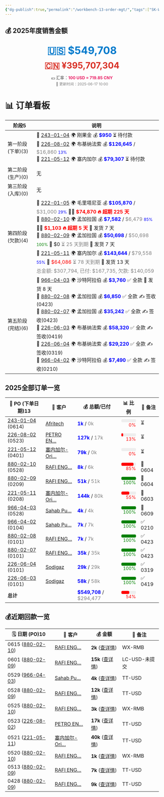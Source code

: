 ```yaml
---
{"dg-publish":true,"permalink":"/workbench-13-order-mgt/","tags":["SK-Workbench"]}
---
```



<h2><span>💰 2025年度销售金额</span></h2><p><span><div style="text-align: center; line-height: 1.6; margin-bottom: 1.2em;">
  <div style="font-size: 2.4em; font-weight: bold; color: #007ACC;">🇺🇸 $549,708</div>
  <div style="font-size: 2em; font-weight: bold; color: #D93025;">🇨🇳 ¥395,707,304</div>
  <div style="font-size: 0.95em; color: #444; margin-top: 0.5em;">
    💵 汇率：<strong style="color: #e91e63;">100 USD = 719.85 CNY</strong>
  </div>
  <div style="font-size: 0.85em; color: gray;">📅 更新时间：2025-06-17 10:00</div>
</div></span></p>

<h1><span>📊 订单看板</span></h1><div><table class="dataview table-view-table"><thead class="table-view-thead"><tr class="table-view-tr-header"><th class="table-view-th"><span>阶段</span><span class="dataview small-text">5</span></th><th class="table-view-th"><span>说明</span></th></tr></thead><tbody class="table-view-tbody"><tr><td><span>第一阶段(下单)(3)</span></td><td><span>🔖 <a data-tooltip-position="top" aria-label="01 Sales/013 Contracts/Index of PO 243-01-04.md" data-href="01 Sales/013 Contracts/Index of PO 243-01-04.md" href="01 Sales/013 Contracts/Index of PO 243-01-04.md" class="internal-link" target="_blank" rel="noopener nofollow">243-01-04</a> 🌍 刚果金 💰 <span style="color: blue; font-weight: bold;">$950</span> ⏳ 待付款<br>🔖 <a data-tooltip-position="top" aria-label="01 Sales/013 Contracts/Index of PO 226-08-02.md" data-href="01 Sales/013 Contracts/Index of PO 226-08-02.md" href="01 Sales/013 Contracts/Index of PO 226-08-02.md" class="internal-link" target="_blank" rel="noopener nofollow">226-08-02</a> 🌍 布基纳法索 💰 <span style="color: blue; font-weight: bold;">$126,645</span> / <span style="color: gray;">$16,860</span> <span style="font-size: 0.8em; color: blue;">13%</span><br>🔖 <a data-tooltip-position="top" aria-label="01 Sales/013 Contracts/Index of PO 221-05-12.md" data-href="01 Sales/013 Contracts/Index of PO 221-05-12.md" href="01 Sales/013 Contracts/Index of PO 221-05-12.md" class="internal-link" target="_blank" rel="noopener nofollow">221-05-12</a> 🌍 塞内加尔 💰 <span style="color: blue; font-weight: bold;">$79,307</span> ⏳ 待付款</span></td></tr><tr><td><span>第二阶段(生产)(0)</span></td><td><span>无</span></td></tr><tr><td><span>第三阶段(入库)(0)</span></td><td><span>无</span></td></tr><tr><td><span>第四阶段(欠款)(4)</span></td><td><span>🔖 <span style="color:red;"><a data-tooltip-position="top" aria-label="01 Sales/013 Contracts/Index of PO 222-01-05.md" data-href="01 Sales/013 Contracts/Index of PO 222-01-05.md" href="01 Sales/013 Contracts/Index of PO 222-01-05.md" class="internal-link" target="_blank" rel="noopener nofollow">222-01-05</a></span> 🌍 毛里塔尼亚 💰 <span style="color: blue; font-weight: bold;">$105,870</span> / <span style="color: gray;">$31,000</span> <span style="font-size: 0.8em; color: blue;">29%</span> 🚨🧾 <span style="color:red; font-weight:bold;">$74,870</span> <span style="color:red; font-weight:bold;">🔥 超期 225 天</span> <br>🔖 <span style="color:red;"><a data-tooltip-position="top" aria-label="01 Sales/013 Contracts/Index of PO 880-02-10.md" data-href="01 Sales/013 Contracts/Index of PO 880-02-10.md" href="01 Sales/013 Contracts/Index of PO 880-02-10.md" class="internal-link" target="_blank" rel="noopener nofollow">880-02-10</a></span> 🌍 孟加拉国 💰 <span style="color: blue; font-weight: bold;">$7,582</span> / <span style="color: gray;">$6,479</span> <span style="font-size: 0.8em; color: blue;">85%</span> 🚨🧾 <span style="color:red; font-weight:bold;">$1,103</span> <span style="color:red; font-weight:bold;">🔥 超期 5 天</span> 🚗 发货 7 天<br>🔖 <span><a data-tooltip-position="top" aria-label="01 Sales/013 Contracts/Index of PO 880-02-09.md" data-href="01 Sales/013 Contracts/Index of PO 880-02-09.md" href="01 Sales/013 Contracts/Index of PO 880-02-09.md" class="internal-link" target="_blank" rel="noopener nofollow">880-02-09</a></span> 🌍 孟加拉国 💰 <span style="color: blue; font-weight: bold;">$50,698</span> / <span style="color: gray;">$50,698</span> <span style="font-size: 0.8em; color: green;">100%</span> 🧾 $0 <span style="color:gray;">⏳ 25 天到期</span> 🚗 发货 7 天<br>🔖 <span><a data-tooltip-position="top" aria-label="01 Sales/013 Contracts/Index of PO 221-05-11.md" data-href="01 Sales/013 Contracts/Index of PO 221-05-11.md" href="01 Sales/013 Contracts/Index of PO 221-05-11.md" class="internal-link" target="_blank" rel="noopener nofollow">221-05-11</a></span> 🌍 塞内加尔 💰 <span style="color: blue; font-weight: bold;">$143,644</span> / <span style="color: gray;">$79,558</span> <span style="font-size: 0.8em; color: blue;">55%</span> 🧾 <span style="color:red;">$64,086</span> <span style="color:gray;">⏳ 78 天到期</span> 🚗 发货 13 天<br><span style="color:gray;">总金额: $307,794, 已付: $167,735, 欠款: $140,059</span></span></td></tr><tr><td><span>第五阶段(完结)(6)</span></td><td><span>🔖 <a data-tooltip-position="top" aria-label="01 Sales/013 Contracts/Index of PO 966-04-03.md" data-href="01 Sales/013 Contracts/Index of PO 966-04-03.md" href="01 Sales/013 Contracts/Index of PO 966-04-03.md" class="internal-link" target="_blank" rel="noopener nofollow">966-04-03</a> 🌍 沙特阿拉伯 💰 <span style="color: blue; font-weight: bold;">$3,760</span> ✅ 全款 🚗 发货 8 天<br>🔖 <a data-tooltip-position="top" aria-label="01 Sales/013 Contracts/Index of PO 880-02-08.md" data-href="01 Sales/013 Contracts/Index of PO 880-02-08.md" href="01 Sales/013 Contracts/Index of PO 880-02-08.md" class="internal-link" target="_blank" rel="noopener nofollow">880-02-08</a> 🌍 孟加拉国 💰 <span style="color: blue; font-weight: bold;">$6,850</span> ✅ 全款 ✍️ 签收(0423)<br>🔖 <a data-tooltip-position="top" aria-label="01 Sales/013 Contracts/Index of PO 880-02-07.md" data-href="01 Sales/013 Contracts/Index of PO 880-02-07.md" href="01 Sales/013 Contracts/Index of PO 880-02-07.md" class="internal-link" target="_blank" rel="noopener nofollow">880-02-07</a> 🌍 孟加拉国 💰 <span style="color: blue; font-weight: bold;">$35,242</span> ✅ 全款 ✍️ 签收(0423)<br>🔖 <a data-tooltip-position="top" aria-label="01 Sales/013 Contracts/Index of PO 226-06-03.md" data-href="01 Sales/013 Contracts/Index of PO 226-06-03.md" href="01 Sales/013 Contracts/Index of PO 226-06-03.md" class="internal-link" target="_blank" rel="noopener nofollow">226-06-03</a> 🌍 布基纳法索 💰 <span style="color: blue; font-weight: bold;">$58,320</span> ✅ 全款 ✍️ 签收(0419)<br>🔖 <a data-tooltip-position="top" aria-label="01 Sales/013 Contracts/Index of PO 226-06-04.md" data-href="01 Sales/013 Contracts/Index of PO 226-06-04.md" href="01 Sales/013 Contracts/Index of PO 226-06-04.md" class="internal-link" target="_blank" rel="noopener nofollow">226-06-04</a> 🌍 布基纳法索 💰 <span style="color: blue; font-weight: bold;">$29,220</span> ✅ 全款 ✍️ 签收(0319)<br>🔖 <a data-tooltip-position="top" aria-label="01 Sales/013 Contracts/Index of PO 966-04-02.md" data-href="01 Sales/013 Contracts/Index of PO 966-04-02.md" href="01 Sales/013 Contracts/Index of PO 966-04-02.md" class="internal-link" target="_blank" rel="noopener nofollow">966-04-02</a> 🌍 沙特阿拉伯 💰 <span style="color: blue; font-weight: bold;">$7,490</span> ✅ 全款 ✍️ 签收(0210)</span></td></tr></tbody></table></div>


## 2025全部订单一览
<div><table class="dataview table-view-table"><thead class="table-view-thead"><tr class="table-view-tr-header"><th class="table-view-th"><span>🧾 PO (下单日期)</span><span class="dataview small-text">13</span></th><th class="table-view-th"><span>👤 客户</span></th><th class="table-view-th"><span>💰 总额/已付</span></th><th class="table-view-th"><span>📊 比例</span></th><th class="table-view-th"><span>💬 备注</span></th></tr></thead><tbody class="table-view-tbody"><tr><td><span><a data-tooltip-position="top" aria-label="01 Sales/013 Contracts/Index of PO 243-01-04.md" data-href="01 Sales/013 Contracts/Index of PO 243-01-04.md" href="01 Sales/013 Contracts/Index of PO 243-01-04.md" class="internal-link" target="_blank" rel="noopener nofollow">243-01-04</a> (0614)</span></td><td><span><a data-tooltip-position="top" aria-label="01 Sales/013 Contracts/✅243-01=刚果金=Afritech.md" data-href="01 Sales/013 Contracts/✅243-01=刚果金=Afritech.md" href="01 Sales/013 Contracts/✅243-01=刚果金=Afritech.md" class="internal-link" target="_blank" rel="noopener nofollow">Afritech</a></span></td><td><span><span style="color: blue; font-weight: bold;">1k</span> / <span style="color: gray;">0k</span></span></td><td><span><div style="background:#eee; border-radius:4px; height:10px; width:100%;"><div style="height:100%; width:0%; background:red; border-radius:4px;"></div></div><div style="font-size: 0.9em; color: red; text-align: right;">0%</div></span></td><td><span>⏳</span></td></tr><tr><td><span><a data-tooltip-position="top" aria-label="01 Sales/013 Contracts/Index of PO 226-08-02.md" data-href="01 Sales/013 Contracts/Index of PO 226-08-02.md" href="01 Sales/013 Contracts/Index of PO 226-08-02.md" class="internal-link" target="_blank" rel="noopener nofollow">226-08-02</a> (0523)</span></td><td><span><a data-tooltip-position="top" aria-label="01 Sales/013 Contracts/✅226-08=布基纳法索=PETROENERGY.md" data-href="01 Sales/013 Contracts/✅226-08=布基纳法索=PETROENERGY.md" href="01 Sales/013 Contracts/✅226-08=布基纳法索=PETROENERGY.md" class="internal-link" target="_blank" rel="noopener nofollow">PETRO EN…</a></span></td><td><span><span style="color: blue; font-weight: bold;">127k</span> / <span style="color: gray;">17k</span></span></td><td><span><div style="background:#eee; border-radius:4px; height:10px; width:100%;"><div style="height:100%; width:13%; background:red; border-radius:4px;"></div></div><div style="font-size: 0.9em; color: red; text-align: right;">13%</div></span></td><td><span>⏳</span></td></tr><tr><td><span><a data-tooltip-position="top" aria-label="01 Sales/013 Contracts/Index of PO 221-05-12.md" data-href="01 Sales/013 Contracts/Index of PO 221-05-12.md" href="01 Sales/013 Contracts/Index of PO 221-05-12.md" class="internal-link" target="_blank" rel="noopener nofollow">221-05-12</a> (0401)</span></td><td><span><a data-tooltip-position="top" aria-label="01 Sales/013 Contracts/✅221-05=塞内加尔=ORION.md" data-href="01 Sales/013 Contracts/✅221-05=塞内加尔=ORION.md" href="01 Sales/013 Contracts/✅221-05=塞内加尔=ORION.md" class="internal-link" target="_blank" rel="noopener nofollow">塞内加尔-Ori…</a></span></td><td><span><span style="color: blue; font-weight: bold;">79k</span> / <span style="color: gray;">0k</span></span></td><td><span><div style="background:#eee; border-radius:4px; height:10px; width:100%;"><div style="height:100%; width:0%; background:red; border-radius:4px;"></div></div><div style="font-size: 0.9em; color: red; text-align: right;">0%</div></span></td><td><span>⏳</span></td></tr><tr><td><span><a data-tooltip-position="top" aria-label="01 Sales/013 Contracts/Index of PO 880-02-10.md" data-href="01 Sales/013 Contracts/Index of PO 880-02-10.md" href="01 Sales/013 Contracts/Index of PO 880-02-10.md" class="internal-link" target="_blank" rel="noopener nofollow">880-02-10</a> (0528)</span></td><td><span><a data-tooltip-position="top" aria-label="01 Sales/013 Contracts/✅880-02=孟加拉=MS RAFI ENGINEERING.md" data-href="01 Sales/013 Contracts/✅880-02=孟加拉=MS RAFI ENGINEERING.md" href="01 Sales/013 Contracts/✅880-02=孟加拉=MS RAFI ENGINEERING.md" class="internal-link" target="_blank" rel="noopener nofollow">RAFI ENG…</a></span></td><td><span><span style="color: blue; font-weight: bold;">8k</span> / <span style="color: gray;">6k</span></span></td><td><span><div style="background:#eee; border-radius:4px; height:10px; width:100%;"><div style="height:100%; width:85%; background:red; border-radius:4px;"></div></div><div style="font-size: 0.9em; color: red; text-align: right;">85%</div></span></td><td><span>🚚 0604</span></td></tr><tr><td><span><a data-tooltip-position="top" aria-label="01 Sales/013 Contracts/Index of PO 880-02-09.md" data-href="01 Sales/013 Contracts/Index of PO 880-02-09.md" href="01 Sales/013 Contracts/Index of PO 880-02-09.md" class="internal-link" target="_blank" rel="noopener nofollow">880-02-09</a> (0209)</span></td><td><span><a data-tooltip-position="top" aria-label="01 Sales/013 Contracts/✅880-02=孟加拉=MS RAFI ENGINEERING.md" data-href="01 Sales/013 Contracts/✅880-02=孟加拉=MS RAFI ENGINEERING.md" href="01 Sales/013 Contracts/✅880-02=孟加拉=MS RAFI ENGINEERING.md" class="internal-link" target="_blank" rel="noopener nofollow">RAFI ENG…</a></span></td><td><span><span style="color: blue; font-weight: bold;">51k</span> / <span style="color: gray;">51k</span></span></td><td><span><div style="background:#eee; border-radius:4px; height:10px; width:100%;"><div style="height:100%; width:100%; background:green; border-radius:4px;"></div></div><div style="font-size: 0.9em; color: green; text-align: right;">100%</div></span></td><td><span>🚚 0604</span></td></tr><tr><td><span><a data-tooltip-position="top" aria-label="01 Sales/013 Contracts/Index of PO 221-05-11.md" data-href="01 Sales/013 Contracts/Index of PO 221-05-11.md" href="01 Sales/013 Contracts/Index of PO 221-05-11.md" class="internal-link" target="_blank" rel="noopener nofollow">221-05-11</a> (0208)</span></td><td><span><a data-tooltip-position="top" aria-label="01 Sales/013 Contracts/✅221-05=塞内加尔=ORION.md" data-href="01 Sales/013 Contracts/✅221-05=塞内加尔=ORION.md" href="01 Sales/013 Contracts/✅221-05=塞内加尔=ORION.md" class="internal-link" target="_blank" rel="noopener nofollow">塞内加尔-Ori…</a></span></td><td><span><span style="color: blue; font-weight: bold;">144k</span> / <span style="color: gray;">80k</span></span></td><td><span><div style="background:#eee; border-radius:4px; height:10px; width:100%;"><div style="height:100%; width:55%; background:red; border-radius:4px;"></div></div><div style="font-size: 0.9em; color: red; text-align: right;">55%</div></span></td><td><span>🚚 0603</span></td></tr><tr><td><span><a data-tooltip-position="top" aria-label="01 Sales/013 Contracts/Index of PO 966-04-03.md" data-href="01 Sales/013 Contracts/Index of PO 966-04-03.md" href="01 Sales/013 Contracts/Index of PO 966-04-03.md" class="internal-link" target="_blank" rel="noopener nofollow">966-04-03</a> (0528)</span></td><td><span><a data-tooltip-position="top" aria-label="01 Sales/013 Contracts/✅966-04=沙特=Sahab Pumps.md" data-href="01 Sales/013 Contracts/✅966-04=沙特=Sahab Pumps.md" href="01 Sales/013 Contracts/✅966-04=沙特=Sahab Pumps.md" class="internal-link" target="_blank" rel="noopener nofollow">Sahab Pu…</a></span></td><td><span><span style="color: blue; font-weight: bold;">4k</span> / <span style="color: gray;">4k</span></span></td><td><span><div style="background:#eee; border-radius:4px; height:10px; width:100%;"><div style="height:100%; width:100%; background:green; border-radius:4px;"></div></div><div style="font-size: 0.9em; color: green; text-align: right;">100%</div></span></td><td><span>🚚 0609</span></td></tr><tr><td><span><a data-tooltip-position="top" aria-label="01 Sales/013 Contracts/Index of PO 966-04-02.md" data-href="01 Sales/013 Contracts/Index of PO 966-04-02.md" href="01 Sales/013 Contracts/Index of PO 966-04-02.md" class="internal-link" target="_blank" rel="noopener nofollow">966-04-02</a> (0104)</span></td><td><span><a data-tooltip-position="top" aria-label="01 Sales/013 Contracts/✅966-04=沙特=Sahab Pumps.md" data-href="01 Sales/013 Contracts/✅966-04=沙特=Sahab Pumps.md" href="01 Sales/013 Contracts/✅966-04=沙特=Sahab Pumps.md" class="internal-link" target="_blank" rel="noopener nofollow">Sahab Pu…</a></span></td><td><span><span style="color: blue; font-weight: bold;">7k</span> / <span style="color: gray;">7k</span></span></td><td><span><div style="background:#eee; border-radius:4px; height:10px; width:100%;"><div style="height:100%; width:100%; background:green; border-radius:4px;"></div></div><div style="font-size: 0.9em; color: green; text-align: right;">100%</div></span></td><td><span>✅ 0210</span></td></tr><tr><td><span><a data-tooltip-position="top" aria-label="01 Sales/013 Contracts/Index of PO 880-02-08.md" data-href="01 Sales/013 Contracts/Index of PO 880-02-08.md" href="01 Sales/013 Contracts/Index of PO 880-02-08.md" class="internal-link" target="_blank" rel="noopener nofollow">880-02-08</a> (0101)</span></td><td><span><a data-tooltip-position="top" aria-label="01 Sales/013 Contracts/✅880-02=孟加拉=MS RAFI ENGINEERING.md" data-href="01 Sales/013 Contracts/✅880-02=孟加拉=MS RAFI ENGINEERING.md" href="01 Sales/013 Contracts/✅880-02=孟加拉=MS RAFI ENGINEERING.md" class="internal-link" target="_blank" rel="noopener nofollow">RAFI ENG…</a></span></td><td><span><span style="color: blue; font-weight: bold;">7k</span> / <span style="color: gray;">7k</span></span></td><td><span><div style="background:#eee; border-radius:4px; height:10px; width:100%;"><div style="height:100%; width:100%; background:green; border-radius:4px;"></div></div><div style="font-size: 0.9em; color: green; text-align: right;">100%</div></span></td><td><span>✅ 0423</span></td></tr><tr><td><span><a data-tooltip-position="top" aria-label="01 Sales/013 Contracts/Index of PO 880-02-07.md" data-href="01 Sales/013 Contracts/Index of PO 880-02-07.md" href="01 Sales/013 Contracts/Index of PO 880-02-07.md" class="internal-link" target="_blank" rel="noopener nofollow">880-02-07</a> (0101)</span></td><td><span><a data-tooltip-position="top" aria-label="01 Sales/013 Contracts/✅880-02=孟加拉=MS RAFI ENGINEERING.md" data-href="01 Sales/013 Contracts/✅880-02=孟加拉=MS RAFI ENGINEERING.md" href="01 Sales/013 Contracts/✅880-02=孟加拉=MS RAFI ENGINEERING.md" class="internal-link" target="_blank" rel="noopener nofollow">RAFI ENG…</a></span></td><td><span><span style="color: blue; font-weight: bold;">35k</span> / <span style="color: gray;">35k</span></span></td><td><span><div style="background:#eee; border-radius:4px; height:10px; width:100%;"><div style="height:100%; width:100%; background:green; border-radius:4px;"></div></div><div style="font-size: 0.9em; color: green; text-align: right;">100%</div></span></td><td><span>✅ 0423</span></td></tr><tr><td><span><a data-tooltip-position="top" aria-label="01 Sales/013 Contracts/Index of PO 226-06-04.md" data-href="01 Sales/013 Contracts/Index of PO 226-06-04.md" href="01 Sales/013 Contracts/Index of PO 226-06-04.md" class="internal-link" target="_blank" rel="noopener nofollow">226-06-04</a> (0101)</span></td><td><span><a data-tooltip-position="top" aria-label="01 Sales/013 Contracts/✅226-06=布基纳法索=Sodigaz.md" data-href="01 Sales/013 Contracts/✅226-06=布基纳法索=Sodigaz.md" href="01 Sales/013 Contracts/✅226-06=布基纳法索=Sodigaz.md" class="internal-link" target="_blank" rel="noopener nofollow">Sodigaz</a></span></td><td><span><span style="color: blue; font-weight: bold;">29k</span> / <span style="color: gray;">29k</span></span></td><td><span><div style="background:#eee; border-radius:4px; height:10px; width:100%;"><div style="height:100%; width:100%; background:green; border-radius:4px;"></div></div><div style="font-size: 0.9em; color: green; text-align: right;">100%</div></span></td><td><span>✅ 0319</span></td></tr><tr><td><span><a data-tooltip-position="top" aria-label="01 Sales/013 Contracts/Index of PO 226-06-03.md" data-href="01 Sales/013 Contracts/Index of PO 226-06-03.md" href="01 Sales/013 Contracts/Index of PO 226-06-03.md" class="internal-link" target="_blank" rel="noopener nofollow">226-06-03</a> (0101)</span></td><td><span><a data-tooltip-position="top" aria-label="01 Sales/013 Contracts/✅226-06=布基纳法索=Sodigaz.md" data-href="01 Sales/013 Contracts/✅226-06=布基纳法索=Sodigaz.md" href="01 Sales/013 Contracts/✅226-06=布基纳法索=Sodigaz.md" class="internal-link" target="_blank" rel="noopener nofollow">Sodigaz</a></span></td><td><span><span style="color: blue; font-weight: bold;">58k</span> / <span style="color: gray;">58k</span></span></td><td><span><div style="background:#eee; border-radius:4px; height:10px; width:100%;"><div style="height:100%; width:100%; background:green; border-radius:4px;"></div></div><div style="font-size: 0.9em; color: green; text-align: right;">100%</div></span></td><td><span>✅ 0419</span></td></tr><tr><td><span><strong>总计</strong></span></td><td><span></span></td><td><span><span style="color: blue; font-weight: bold;">$549,708</span> / <span style="color: gray;">$294,477</span></span></td><td><span><div style="background:#eee; border-radius:4px; height:10px; width:100%;"><div style="height:100%; width:54%; background:red; border-radius:4px;"></div></div><div style="font-size: 0.9em; color: red; text-align: right;">54%</div></span></td><td><span></span></td></tr></tbody></table></div>


## 💰近期回款一览 
<div><table class="dataview table-view-table"><thead class="table-view-thead"><tr class="table-view-tr-header"><th class="table-view-th"><span>🗓️ 日期 (PO)</span><span class="dataview small-text">10</span></th><th class="table-view-th"><span>👤 客户</span></th><th class="table-view-th"><span>💰 金额</span></th><th class="table-view-th"><span>💬 备注</span></th></tr></thead><tbody class="table-view-tbody"><tr><td><span>0615 (<a data-tooltip-position="top" aria-label="01 Sales/013 Contracts/Index of PO 880-02-10.md" data-href="01 Sales/013 Contracts/Index of PO 880-02-10.md" href="01 Sales/013 Contracts/Index of PO 880-02-10.md" class="internal-link" target="_blank" rel="noopener nofollow">880-02-10</a>)</span></td><td><span><a data-tooltip-position="top" aria-label="01 Sales/013 Contracts/✅880-02=孟加拉=MS RAFI ENGINEERING.md" data-href="01 Sales/013 Contracts/✅880-02=孟加拉=MS RAFI ENGINEERING.md" href="01 Sales/013 Contracts/✅880-02=孟加拉=MS RAFI ENGINEERING.md" class="internal-link" target="_blank" rel="noopener nofollow">RAFI ENG…</a></span></td><td><span><span style="font-weight: bold;">2k</span> (<a data-tooltip-position="top" aria-label="01 Sales/014 Ledger/Payment at 2025-06-15 of PO 880-02-10 u20250615205408.md" data-href="01 Sales/014 Ledger/Payment at 2025-06-15 of PO 880-02-10 u20250615205408.md" href="01 Sales/014 Ledger/Payment at 2025-06-15 of PO 880-02-10 u20250615205408.md" class="internal-link" target="_blank" rel="noopener nofollow">查详情</a>)</span></td><td><span>WX-RMB</span></td></tr><tr><td><span>0601 (<a data-tooltip-position="top" aria-label="01 Sales/013 Contracts/Index of PO 880-02-09.md" data-href="01 Sales/013 Contracts/Index of PO 880-02-09.md" href="01 Sales/013 Contracts/Index of PO 880-02-09.md" class="internal-link" target="_blank" rel="noopener nofollow">880-02-09</a>)</span></td><td><span><a data-tooltip-position="top" aria-label="01 Sales/013 Contracts/✅880-02=孟加拉=MS RAFI ENGINEERING.md" data-href="01 Sales/013 Contracts/✅880-02=孟加拉=MS RAFI ENGINEERING.md" href="01 Sales/013 Contracts/✅880-02=孟加拉=MS RAFI ENGINEERING.md" class="internal-link" target="_blank" rel="noopener nofollow">RAFI ENG…</a></span></td><td><span><span style="font-weight: bold;">15k</span> (<a data-tooltip-position="top" aria-label="01 Sales/014 Ledger/Payment at 2025-06-01 of PO 880-02-09 u20250428151719.md" data-href="01 Sales/014 Ledger/Payment at 2025-06-01 of PO 880-02-09 u20250428151719.md" href="01 Sales/014 Ledger/Payment at 2025-06-01 of PO 880-02-09 u20250428151719.md" class="internal-link" target="_blank" rel="noopener nofollow">查详情</a>)</span></td><td><span>LC-USD-未提交</span></td></tr><tr><td><span>0529 (<a data-tooltip-position="top" aria-label="01 Sales/013 Contracts/Index of PO 966-04-03.md" data-href="01 Sales/013 Contracts/Index of PO 966-04-03.md" href="01 Sales/013 Contracts/Index of PO 966-04-03.md" class="internal-link" target="_blank" rel="noopener nofollow">966-04-03</a>)</span></td><td><span><a data-tooltip-position="top" aria-label="01 Sales/013 Contracts/✅966-04=沙特=Sahab Pumps.md" data-href="01 Sales/013 Contracts/✅966-04=沙特=Sahab Pumps.md" href="01 Sales/013 Contracts/✅966-04=沙特=Sahab Pumps.md" class="internal-link" target="_blank" rel="noopener nofollow">Sahab Pu…</a></span></td><td><span><span style="font-weight: bold;">4k</span> (<a data-tooltip-position="top" aria-label="01 Sales/014 Ledger/Payment at 2025-05-29 of PO 966-04-03 u20250529095751.md" data-href="01 Sales/014 Ledger/Payment at 2025-05-29 of PO 966-04-03 u20250529095751.md" href="01 Sales/014 Ledger/Payment at 2025-05-29 of PO 966-04-03 u20250529095751.md" class="internal-link" target="_blank" rel="noopener nofollow">查详情</a>)</span></td><td><span>TT-USD</span></td></tr><tr><td><span>0528 (<a data-tooltip-position="top" aria-label="01 Sales/013 Contracts/Index of PO 880-02-09.md" data-href="01 Sales/013 Contracts/Index of PO 880-02-09.md" href="01 Sales/013 Contracts/Index of PO 880-02-09.md" class="internal-link" target="_blank" rel="noopener nofollow">880-02-09</a>)</span></td><td><span><a data-tooltip-position="top" aria-label="01 Sales/013 Contracts/✅880-02=孟加拉=MS RAFI ENGINEERING.md" data-href="01 Sales/013 Contracts/✅880-02=孟加拉=MS RAFI ENGINEERING.md" href="01 Sales/013 Contracts/✅880-02=孟加拉=MS RAFI ENGINEERING.md" class="internal-link" target="_blank" rel="noopener nofollow">RAFI ENG…</a></span></td><td><span><span style="font-weight: bold;">12k</span> (<a data-tooltip-position="top" aria-label="01 Sales/014 Ledger/Payment at 2025-06-01 of PO 880-02-09 u20250525121907.md" data-href="01 Sales/014 Ledger/Payment at 2025-06-01 of PO 880-02-09 u20250525121907.md" href="01 Sales/014 Ledger/Payment at 2025-06-01 of PO 880-02-09 u20250525121907.md" class="internal-link" target="_blank" rel="noopener nofollow">查详情</a>)</span></td><td><span>TT-USD</span></td></tr><tr><td><span>0525 (<a data-tooltip-position="top" aria-label="01 Sales/013 Contracts/Index of PO 880-02-10.md" data-href="01 Sales/013 Contracts/Index of PO 880-02-10.md" href="01 Sales/013 Contracts/Index of PO 880-02-10.md" class="internal-link" target="_blank" rel="noopener nofollow">880-02-10</a>)</span></td><td><span><a data-tooltip-position="top" aria-label="01 Sales/013 Contracts/✅880-02=孟加拉=MS RAFI ENGINEERING.md" data-href="01 Sales/013 Contracts/✅880-02=孟加拉=MS RAFI ENGINEERING.md" href="01 Sales/013 Contracts/✅880-02=孟加拉=MS RAFI ENGINEERING.md" class="internal-link" target="_blank" rel="noopener nofollow">RAFI ENG…</a></span></td><td><span><span style="font-weight: bold;">3k</span> (<a data-tooltip-position="top" aria-label="01 Sales/014 Ledger/Payment at 2025-05-25 of PO 880-02-09 u20250525121347.md" data-href="01 Sales/014 Ledger/Payment at 2025-05-25 of PO 880-02-09 u20250525121347.md" href="01 Sales/014 Ledger/Payment at 2025-05-25 of PO 880-02-09 u20250525121347.md" class="internal-link" target="_blank" rel="noopener nofollow">查详情</a>)</span></td><td><span>WX-RMB</span></td></tr><tr><td><span>0523 (<a data-tooltip-position="top" aria-label="01 Sales/013 Contracts/Index of PO 226-08-02.md" data-href="01 Sales/013 Contracts/Index of PO 226-08-02.md" href="01 Sales/013 Contracts/Index of PO 226-08-02.md" class="internal-link" target="_blank" rel="noopener nofollow">226-08-02</a>)</span></td><td><span><a data-tooltip-position="top" aria-label="01 Sales/013 Contracts/✅226-08=布基纳法索=PETROENERGY.md" data-href="01 Sales/013 Contracts/✅226-08=布基纳法索=PETROENERGY.md" href="01 Sales/013 Contracts/✅226-08=布基纳法索=PETROENERGY.md" class="internal-link" target="_blank" rel="noopener nofollow">PETRO EN…</a></span></td><td><span><span style="font-weight: bold;">17k</span> (<a data-tooltip-position="top" aria-label="01 Sales/014 Ledger/Payment at 2025-05-23 of PO 226-08-02 u20250523163055.md" data-href="01 Sales/014 Ledger/Payment at 2025-05-23 of PO 226-08-02 u20250523163055.md" href="01 Sales/014 Ledger/Payment at 2025-05-23 of PO 226-08-02 u20250523163055.md" class="internal-link" target="_blank" rel="noopener nofollow">查详情</a>)</span></td><td><span>TT-USD</span></td></tr><tr><td><span>0521 (<a data-tooltip-position="top" aria-label="01 Sales/013 Contracts/Index of PO 221-05-11.md" data-href="01 Sales/013 Contracts/Index of PO 221-05-11.md" href="01 Sales/013 Contracts/Index of PO 221-05-11.md" class="internal-link" target="_blank" rel="noopener nofollow">221-05-11</a>)</span></td><td><span><a data-tooltip-position="top" aria-label="01 Sales/013 Contracts/✅221-05=塞内加尔=ORION.md" data-href="01 Sales/013 Contracts/✅221-05=塞内加尔=ORION.md" href="01 Sales/013 Contracts/✅221-05=塞内加尔=ORION.md" class="internal-link" target="_blank" rel="noopener nofollow">塞内加尔-Ori…</a></span></td><td><span><span style="font-weight: bold;">40k</span> (<a data-tooltip-position="top" aria-label="01 Sales/014 Ledger/Payment at 2025-05-21 of PO 221-05-11 u20250521160434.md" data-href="01 Sales/014 Ledger/Payment at 2025-05-21 of PO 221-05-11 u20250521160434.md" href="01 Sales/014 Ledger/Payment at 2025-05-21 of PO 221-05-11 u20250521160434.md" class="internal-link" target="_blank" rel="noopener nofollow">查详情</a>)</span></td><td><span>TT-USD</span></td></tr><tr><td><span>0520 (<a data-tooltip-position="top" aria-label="01 Sales/013 Contracts/Index of PO 880-02-10.md" data-href="01 Sales/013 Contracts/Index of PO 880-02-10.md" href="01 Sales/013 Contracts/Index of PO 880-02-10.md" class="internal-link" target="_blank" rel="noopener nofollow">880-02-10</a>)</span></td><td><span><a data-tooltip-position="top" aria-label="01 Sales/013 Contracts/✅880-02=孟加拉=MS RAFI ENGINEERING.md" data-href="01 Sales/013 Contracts/✅880-02=孟加拉=MS RAFI ENGINEERING.md" href="01 Sales/013 Contracts/✅880-02=孟加拉=MS RAFI ENGINEERING.md" class="internal-link" target="_blank" rel="noopener nofollow">RAFI ENG…</a></span></td><td><span><span style="font-weight: bold;">1k</span> (<a data-tooltip-position="top" aria-label="01 Sales/014 Ledger/Payment at 2025-05-20 of PO 880-02-09 u20250520135252.md" data-href="01 Sales/014 Ledger/Payment at 2025-05-20 of PO 880-02-09 u20250520135252.md" href="01 Sales/014 Ledger/Payment at 2025-05-20 of PO 880-02-09 u20250520135252.md" class="internal-link" target="_blank" rel="noopener nofollow">查详情</a>)</span></td><td><span>WX-RMB</span></td></tr><tr><td><span>0513 (<a data-tooltip-position="top" aria-label="01 Sales/013 Contracts/Index of PO 880-02-09.md" data-href="01 Sales/013 Contracts/Index of PO 880-02-09.md" href="01 Sales/013 Contracts/Index of PO 880-02-09.md" class="internal-link" target="_blank" rel="noopener nofollow">880-02-09</a>)</span></td><td><span><a data-tooltip-position="top" aria-label="01 Sales/013 Contracts/✅880-02=孟加拉=MS RAFI ENGINEERING.md" data-href="01 Sales/013 Contracts/✅880-02=孟加拉=MS RAFI ENGINEERING.md" href="01 Sales/013 Contracts/✅880-02=孟加拉=MS RAFI ENGINEERING.md" class="internal-link" target="_blank" rel="noopener nofollow">RAFI ENG…</a></span></td><td><span><span style="font-weight: bold;">7k</span> (<a data-tooltip-position="top" aria-label="01 Sales/014 Ledger/Payment at 2025-05-13 of PO 880-02-09 u20250513115351.md" data-href="01 Sales/014 Ledger/Payment at 2025-05-13 of PO 880-02-09 u20250513115351.md" href="01 Sales/014 Ledger/Payment at 2025-05-13 of PO 880-02-09 u20250513115351.md" class="internal-link" target="_blank" rel="noopener nofollow">查详情</a>)</span></td><td><span>TT-USD</span></td></tr><tr><td><span>0428 (<a data-tooltip-position="top" aria-label="01 Sales/013 Contracts/Index of PO 880-02-09.md" data-href="01 Sales/013 Contracts/Index of PO 880-02-09.md" href="01 Sales/013 Contracts/Index of PO 880-02-09.md" class="internal-link" target="_blank" rel="noopener nofollow">880-02-09</a>)</span></td><td><span><a data-tooltip-position="top" aria-label="01 Sales/013 Contracts/✅880-02=孟加拉=MS RAFI ENGINEERING.md" data-href="01 Sales/013 Contracts/✅880-02=孟加拉=MS RAFI ENGINEERING.md" href="01 Sales/013 Contracts/✅880-02=孟加拉=MS RAFI ENGINEERING.md" class="internal-link" target="_blank" rel="noopener nofollow">RAFI ENG…</a></span></td><td><span><span style="font-weight: bold;">9k</span> (<a data-tooltip-position="top" aria-label="01 Sales/014 Ledger/Payment at 2025-04-28 of PO 880-02-09 u20250428151218.md" data-href="01 Sales/014 Ledger/Payment at 2025-04-28 of PO 880-02-09 u20250428151218.md" href="01 Sales/014 Ledger/Payment at 2025-04-28 of PO 880-02-09 u20250428151218.md" class="internal-link" target="_blank" rel="noopener nofollow">查详情</a>)</span></td><td><span>TT-USD</span></td></tr></tbody></table></div>

  